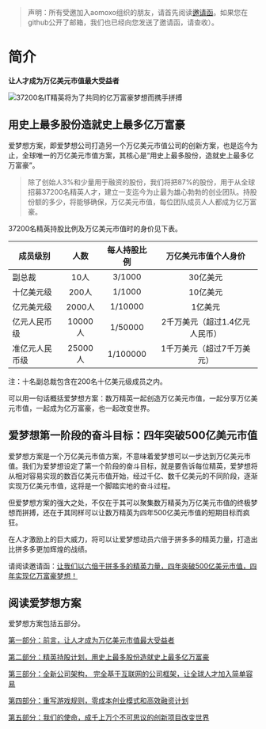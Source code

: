 >声明：所有受邀加入aomoxo组织的朋友，请首先阅读[邀请函](https://github.com/aomoxo/founders-letter)。如果您在github公开了邮箱，我们也已经向您发送了邀请函，请查收）。

# 简介

**让人才成为万亿美元市值最大受益者**

![37200名IT精英将为了共同的亿万富豪梦想而携手拼搏](https://cdn.jsdelivr.net/gh/aomoxo/aomoxo-plan@latest/images/team-members.jpg)

## 用史上最多股份造就史上最多亿万富豪

爱梦想方案，即爱梦想公司打造另一个万亿美元市值公司的创新方案，也是迄今为止，全球唯一的万亿美元市值方案，其核心是“用史上最多股份，造就史上最多亿万富豪”。

>除了创始人3%和少量用于融资的股份，我们将把87%的股份，用于从全球招募37200名精英人才，建立一支迄今为止最为雄心勃勃的创业团队。持股份额的多少，将能够确保，万亿美元市值，每位团队成员人人都成为亿万富豪。

37200名精英持股比例及万亿美元市值时的身价见下表。

成员级别|人数|每人持股比例|万亿美元市值个人身价
---|:---:|:---:|:---:
副总裁|10人|3/1000|30亿美元
十亿美元级|200人|1/1000|10亿美元
亿元美元级|2000人|1/10000|1亿美元
亿元人民币级|10000人|1/50000|2千万美元（超过1.4亿元人民币）
准亿元人民币级|25000人|1/100000|1千万美元（超过7千万美元）

注：十名副总裁包含在200名十亿美元级成员之内。

可以用一句话概括爱梦想方案：数万精英一起创造万亿美元市值，一起分享万亿美元市值，一起成为亿万富豪，也一起改变世界。

## 爱梦想第一阶段的奋斗目标：四年突破500亿美元市值

爱梦想方案是一个万亿美元市值方案，不意味着爱梦想可以一步达到万亿美元市值。我们为爱梦想设定了第一个阶段的奋斗目标，就是要告诉每位精英，爱梦想将从相对容易实现的数百亿美元市值开始，经过千亿、数千亿美元的不同阶段，逐渐实现万亿美元市值，这将是一个脚踏实地的奋斗过程。

但爱梦想方案的强大之处，不仅在于其可以聚集数万精英为万亿美元市值的终极梦想而拼搏，还在于其同样可以让数万精英为四年500亿美元市值的短期目标而疯狂。

在人才激励上的巨大威力，将可以让爱梦想动员六倍于拼多多的精英力量，打造出比拼多多更加辉煌的战绩。

请阅读邀请函：[让我们以六倍于拼多多的精英力量，四年突破500亿美元市值，四年实现亿万富豪梦想！](https://github.com/aomoxo/founders-letter)

## 阅读爱梦想方案

爱梦想方案包括五部分。

[第一部分：前言，让人才成为万亿美元市值最大受益者](https://github.com/aomoxo/aomoxo-plan/tree/master/docs/chapter-one)

[第二部分：精英持股计划，用史上最多股份造就史上最多亿万富豪](https://github.com/aomoxo/aomoxo-plan/tree/master/docs/chapter-two)

[第三部分：全新公司架构， 完全基于互联网的公司框架，让全球人才加入简单容易](https://github.com/aomoxo/aomoxo-plan/tree/master/docs/chapter-three)

[第四部分：重写游戏规则，零成本创业模式和高效融资计划](https://github.com/aomoxo/aomoxo-plan/tree/master/docs/chapter-four)

[第五部分：我们的使命，成千上万个不可思议的创新项目改变世界](https://github.com/aomoxo/aomoxo-plan/tree/master/docs/chapter-five)
